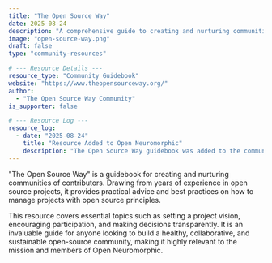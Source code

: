 ```yaml
---
title: "The Open Source Way"
date: 2025-08-24
description: "A comprehensive guide to creating and nurturing communities of contributors, based on years of experience from open source projects."
image: "open-source-way.png"
draft: false
type: "community-resources"

# --- Resource Details ---
resource_type: "Community Guidebook"
website: "https://www.theopensourceway.org/"
author:
  - "The Open Source Way Community"
is_supporter: false

# --- Resource Log ---
resource_log:
  - date: "2025-08-24"
    title: "Resource Added to Open Neuromorphic"
    description: "The Open Source Way guidebook was added to the community resources section."
---
```


"The Open Source Way" is a guidebook for creating and nurturing communities of contributors. Drawing from years of experience in open source projects, it provides practical advice and best practices on how to manage projects with open source principles.

This resource covers essential topics such as setting a project vision, encouraging participation, and making decisions transparently. It is an invaluable guide for anyone looking to build a healthy, collaborative, and sustainable open-source community, making it highly relevant to the mission and members of Open Neuromorphic.
